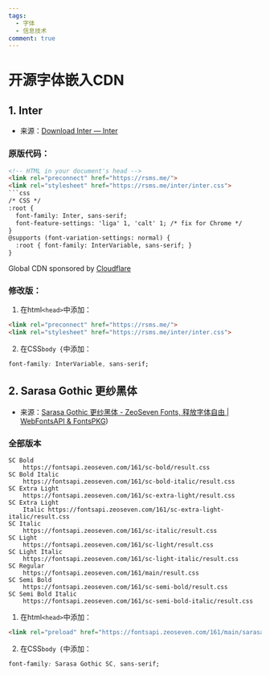 ```yaml
---
tags:
  - 字体
  - 信息技术
comment: true
---
```


# 开源字体嵌入CDN

## 1. Inter
- 来源：[Download Inter — Inter](https://rsms.me/inter/download/)
### 原版代码：
```html
<!-- HTML in your document's head -->
<link rel="preconnect" href="https://rsms.me/">
<link rel="stylesheet" href="https://rsms.me/inter/inter.css">
```css
/* CSS */
:root {
  font-family: Inter, sans-serif;
  font-feature-settings: 'liga' 1, 'calt' 1; /* fix for Chrome */
}
@supports (font-variation-settings: normal) {
  :root { font-family: InterVariable, sans-serif; }
}
```
Global CDN sponsored by [Cloudflare](https://cloudflare.com/)
### 修改版：
1. 在html`<head>`中添加：
```html
<link rel="preconnect" href="https://rsms.me/">
<link rel="stylesheet" href="https://rsms.me/inter/inter.css">
```
2. 在CSS`body {`中添加：
```css
font-family: InterVariable, sans-serif;
```

## 2. Sarasa Gothic 更纱黑体
- 来源：[Sarasa Gothic 更纱黑体 - ZeoSeven Fonts, 释放字体自由 | WebFontsAPI & FontsPKG](https://fonts.zeoseven.com/items/161/#embed))
### 全部版本
```
SC Bold
	https://fontsapi.zeoseven.com/161/sc-bold/result.css
SC Bold Italic
	https://fontsapi.zeoseven.com/161/sc-bold-italic/result.css
SC Extra Light
	https://fontsapi.zeoseven.com/161/sc-extra-light/result.css
SC Extra Light
	Italic https://fontsapi.zeoseven.com/161/sc-extra-light-italic/result.css
SC Italic
	https://fontsapi.zeoseven.com/161/sc-italic/result.css
SC Light
	https://fontsapi.zeoseven.com/161/sc-light/result.css
SC Light Italic
	https://fontsapi.zeoseven.com/161/sc-light-italic/result.css
SC Regular
	https://fontsapi.zeoseven.com/161/main/result.css
SC Semi Bold
	https://fontsapi.zeoseven.com/161/sc-semi-bold/result.css
SC Semi Bold Italic
	https://fontsapi.zeoseven.com/161/sc-semi-bold-italic/result.css
```
1. 在html`<head>`中添加：
```html
<link rel="preload" href="https://fontsapi.zeoseven.com/161/main/sarasa-gothic-sc.woff2" as="font" type="font/woff2" crossorigin="anonymous">
```
2. 在CSS`body {`中添加：
```css
font-family: Sarasa Gothic SC, sans-serif;
```